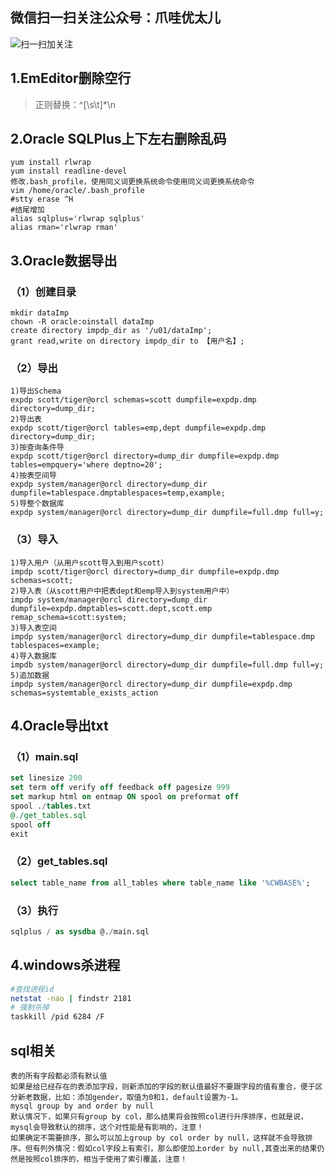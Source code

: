 ## 微信扫一扫关注公众号：爪哇优太儿
![扫一扫加关注](https://img-blog.csdnimg.cn/20190524100820287.jpg?x-oss-process=image/watermark,type_ZmFuZ3poZW5naGVpdGk,shadow_10,text_aHR0cHM6Ly9ibG9nLmNzZG4ubmV0L2dvbGRlbmZpc2gxOTE5,size_16,color_FFFFFF,t_7)

## 1.EmEditor删除空行
> 正则替换：^[\s\t]*\n
## 2.Oracle SQLPlus上下左右删除乱码
    yum install rlwrap
    yum install readline-devel
    修改.bash_profile，使用同义词更换系统命令使用同义词更换系统命令
    vim /home/oracle/.bash_profile  
    #stty erase ^H
    #结尾增加  
    alias sqlplus='rlwrap sqlplus'  
    alias rman='rlwrap rman'  
## 3.Oracle数据导出
### （1）创建目录
    mkdir dataImp  
    chown -R oracle:oinstall dataImp
    create directory impdp_dir as '/u01/dataImp';
    grant read,write on directory impdp_dir to 【用户名】;
### （2）导出
    1)导出Schema
    expdp scott/tiger@orcl schemas=scott dumpfile=expdp.dmp directory=dump_dir;
    2)导出表
    expdp scott/tiger@orcl tables=emp,dept dumpfile=expdp.dmp directory=dump_dir;
    3)按查询条件导
    expdp scott/tiger@orcl directory=dump_dir dumpfile=expdp.dmp tables=empquery='where deptno=20';
    4)按表空间导
    expdp system/manager@orcl directory=dump_dir dumpfile=tablespace.dmptablespaces=temp,example;
    5)导整个数据库
    expdp system/manager@orcl directory=dump_dir dumpfile=full.dmp full=y;
### （3）导入
    1)导入用户（从用户scott导入到用户scott）
    impdp scott/tiger@orcl directory=dump_dir dumpfile=expdp.dmp schemas=scott;
    2)导入表（从scott用户中把表dept和emp导入到system用户中）
    impdp system/manager@orcl directory=dump_dir dumpfile=expdp.dmptables=scott.dept,scott.emp remap_schema=scott:system;
    3)导入表空间
    impdp system/manager@orcl directory=dump_dir dumpfile=tablespace.dmp tablespaces=example;
    4)导入数据库
    impdb system/manager@orcl directory=dump_dir dumpfile=full.dmp full=y;
    5)追加数据
    impdp system/manager@orcl directory=dump_dir dumpfile=expdp.dmp schemas=systemtable_exists_action
## 4.Oracle导出txt
### （1）main.sql
```sql
set linesize 200 
set term off verify off feedback off pagesize 999 
set markup html on entmap ON spool on preformat off
spool ./tables.txt
@./get_tables.sql
spool off
exit
```
### （2）get_tables.sql
```sql
select table_name from all_tables where table_name like '%CWBASE%';
```
### （3）执行
```sql
sqlplus / as sysdba @./main.sql
```

## 4.windows杀进程
```sh
#查找进程id
netstat -nao | findstr 2181 
# 强制杀掉
taskkill /pid 6284 /F
```
## sql相关
    表的所有字段都必须有默认值
    如果是给已经存在的表添加字段，则新添加的字段的默认值最好不要跟字段的值有重合，便于区分新老数据，比如：添加gender，取值为0和1，default设置为-1。
    mysql group by and order by null
    默认情况下，如果只有group by col，那么结果将会按照col进行升序排序，也就是说，mysql会导致默认的排序，这个对性能是有影响的，注意！
    如果确定不需要排序，那么可以加上group by col order by null，这样就不会导致排序。但有列外情况：假如col字段上有索引，那么即使加上order by null,其查出来的结果仍然是按照col排序的，相当于使用了索引覆盖，注意！

